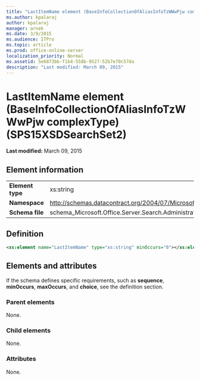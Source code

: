 ```yaml
---
title: "LastItemName element (BaseInfoCollectionOfAliasInfoTzWWwPjw complexType) (SPS15XSDSearchSet2)"
ms.author: kpalaraj
author: kpalaraj
manager: arnek
ms.date: 3/9/2015
ms.audience: ITPro
ms.topic: article
ms.prod: office-online-server
localization_priority: Normal
ms.assetid: 5e6873bb-f1b4-558b-9527-52b7e70c57da
description: "Last modified: March 09, 2015"
---
```


# LastItemName element (BaseInfoCollectionOfAliasInfoTzWWwPjw complexType) (SPS15XSDSearchSet2)

 **Last modified:** March 09, 2015 
  
## Element information

|||
|:-----|:-----|
|**Element type** <br/> |xs:string  <br/> |
|**Namespace** <br/> |http://schemas.datacontract.org/2004/07/Microsoft.Office.Server.Search.Administration  <br/> |
|**Schema file** <br/> |schema_Microsoft.Office.Server.Search.Administration.xsd  <br/> |
   
## Definition

```XML
<xs:element name="LastItemName" type="xs:string" minOccurs="0"></xs:element>

```

## Elements and attributes

If the schema defines specific requirements, such as **sequence**, **minOccurs**, **maxOccurs**, and **choice**, see the definition section. 
  
### Parent elements

None.
  
### Child elements

None.
  
### Attributes

None.
  

